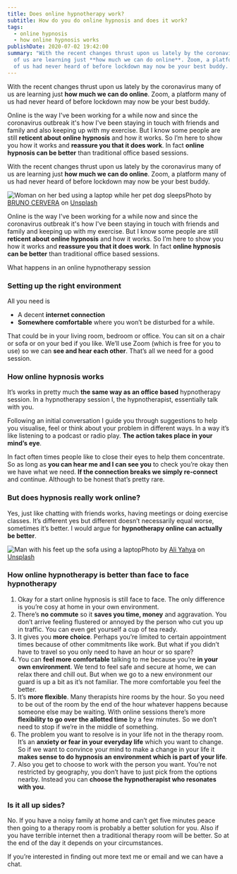 ```yaml
---
title: Does online hypnotherapy work?
subtitle: How do you do online hypnosis and does it work?
tags:
  - online hypnosis
  - how online hypnosis works
publishDate: 2020-07-02 19:42:00
summary: "With the recent changes thrust upon us lately by the coronavirus many
  of us are learning just **how much we can do online**. Zoom, a platform many
  of us had never heard of before lockdown may now be your best buddy. "
---
```

With the recent changes thrust upon us lately by the coronavirus many of us are learning just **how much we can do online**. Zoom, a platform many of us had never heard of before lockdown may now be your best buddy. 

Online is the way I've been working for a while now and since the coronavirus outbreak it's how I've been staying in touch with friends and family and also keeping up with my exercise. But I know some people are still **reticent about online hypnosis** and how it works. So I’m here to show you how it works and **reassure you that it does work**. In fact **online hypnosis can be better** than traditional office based sessions.

With the recent changes thrust upon us lately by the coronavirus many of us are learning just **how much we can do online**. Zoom, a platform many of us had never heard of before lockdown may now be your best buddy. 

![Woman on her bed using a laptop while her pet dog sleeps](/uploads/bruno-cervera-azsk_6imt3i-unsplash.jpg)<span>Photo by <a href="https://unsplash.com/@brunocervera?utm_source=unsplash&utm_medium=referral&utm_content=creditCopyText">BRUNO CERVERA</a> on <a href="https://unsplash.com/collections/10619902/blogs?utm_source=unsplash&utm_medium=referral&utm_content=creditCopyText">Unsplash</a></span>

Online is the way I've been working for a while now and since the coronavirus outbreak it's how I've been staying in touch with friends and family and keeping up with my exercise. But I know some people are still **reticent about online hypnosis** and how it works. So I’m here to show you how it works and **reassure you that it does work**. In fact **online hypnosis can be better** than traditional office based sessions.

What happens in an online hypnotherapy session

### Setting up the right environment

All you need is 

* A decent **internet connection**
* **Somewhere comfortable** where you won’t be disturbed for a while. 

That could be in your living room, bedroom or office. You can sit on a chair or sofa or on your bed if you like. We’ll use Zoom (which is free for you to use) so we can **see and hear each other**. That’s all we need for a good session.

### How online hypnosis works

It’s works in pretty much **the same way as an office based** hypnotherapy session. In a hypnotherapy session I, the hypnotherapist, essentially talk with you. 

Following an initial conversation I guide you through suggestions to help you visualise, feel or think about your problem in different ways. In a way it’s like listening to a podcast or radio play. **The action takes place in your mind’s eye**. 

In fact often times people like to close their eyes to help them concentrate. So as long as **you can hear me and I can see you** to check you’re okay then we have what we need. **If the connection breaks we simply re-connect** and continue. Although to be honest that’s pretty rare.

### But does hypnosis really work online?

Yes, just like chatting with friends works, having meetings or doing exercise classes. It’s different yes but different doesn’t necessarily equal worse, sometimes it’s better. I would argue for **hypnotherapy online can actually be better**.

![Man with his feet up the sofa using a laptop](/uploads/ali-yahya-emqe7ab3mcc-unsplash.jpg)<span>Photo by <a href="https://unsplash.com/@ayahya09?utm_source=unsplash&utm_medium=referral&utm_content=creditCopyText">Ali Yahya</a> on <a href="https://unsplash.com/s/photos/person-on-sofa?utm_source=unsplash&utm_medium=referral&amp;utm_content=creditCopyText">Unsplash</a></span>

### How online hypnotherapy is better than face to face hypnotherapy

1. Okay for a start online hypnosis is still face to face. The only difference is you’re cosy at home in your own environment.
2. There’s **no commute** so it **saves you time, money** and aggravation. You don’t arrive feeling flustered or annoyed by the person who cut you up in traffic. You can even get yourself a cup of tea ready.
3. It gives you **more choice**. Perhaps you’re limited to certain appointment times because of other commitments like work. But what if you didn’t have to travel so you only need to have an hour or so spare?
4. You can **feel more comfortable** talking to me because you’re **in your own environment**. We tend to feel safe and secure at home, we can relax there and chill out. But when we go to a new environment our guard is up a bit as it’s not familiar. The more comfortable you feel the better.
5. It’s **more flexible**. Many therapists hire rooms by the hour. So you need to be out of the room by the end of the hour whatever happens because someone else may be waiting. With online sessions there’s more **flexibility to go over the allotted time** by a few minutes. So we don’t need to stop if we’re in the middle of something.
6. The problem you want to resolve is in your life not in the therapy room. It’s an **anxiety or fear in your everyday life** which you want to change. So if we want to convince your mind to make a change in your life it **makes sense to do hypnosis an environment which is part of your life**.
7. Also you get to choose to work with the person you want. You’re not restricted by geography, you don’t have to just pick from the options nearby. Instead you can **choose the hypnotherapist who resonates with you**.

### Is it all up sides?

No. If you have a noisy family at home and can’t get five minutes peace then going to a therapy room is probably a better solution for you. Also if you have terrible internet then a traditional therapy room will be better. So at the end of the day it depends on your circumstances.

If you’re interested in finding out more text me or email and we can have a chat.